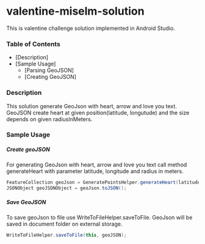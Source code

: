 # valentine-miselm-solution
This is valentine challenge solution implemented in Android Studio.


### Table of Contents

* [Description]
* [Sample Usage]
  * [Parsing GeoJSON]
  * [Creating GeoJSON]

  
### Description

This solution generate GeoJson with heart, arrow and love you text. GeoJSON create heart at given position(latitude, longutude) and the size depends on given radiusInMeters.


### Sample Usage

 ##### Create geoJSON
For generating GeoJson with heart, arrow and love you text call method generateHeart with parameter latitude, longitude and radius in meters.

````java
FeatureCollection geoJson = GeneratePointsHelper.generateHeart(latitude, longitude, radiusInMeters);
JSONObject geoJSONObject = geoJson.toJSON();
````

 ##### Save GeoJSON
To save geoJson to file use WriteToFileHelper.saveToFile. GeoJson will be saved in document folder on external storage.

````java
WriteToFileHelper.saveToFile(this, geoJSON);
````